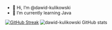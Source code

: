 - 👋 Hi, I’m @dawid-kulikowski
- 🌱 I’m currently learning Java

[![GitHub Streak](https://github-readme-streak-stats.herokuapp.com/?user=dawid-kulikowski&theme=dark)](https://git.io/streak-stats)
![dawid-kulikowski GitHub stats](https://github-readme-stats.vercel.app/api?username=dawid-kulikowski&show_icons=true&theme=dark)

<!---
dawid-kulikowski/dawid-kulikowski is a ✨ special ✨ repository because its `README.md` (this file) appears on your GitHub profile.
You can click the Preview link to take a look at your changes.
- 👀 I’m interested in ...
- 💞️ I’m looking to collaborate on ...
- 📫 How to reach me ...
--->
